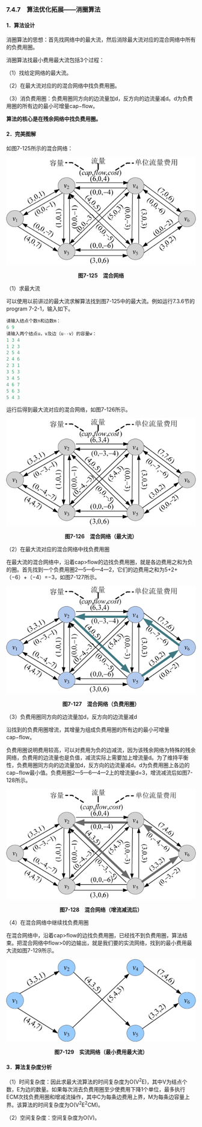### 7.4.7　算法优化拓展——消圈算法

#### 1．算法设计

消圈算法的思想：首先找网络中的最大流，然后消除最大流对应的混合网络中所有的负费用圈。

消圈算法找最小费用最大流包括3个过程：

（1）找给定网络的最大流。

（2）在最大流对应的的混合网络中找负费用圈。

（3）消负费用圈：负费用圈同方向的边流量加d，反方向的边流量减d。d为负费用圈的所有边的最小可增量cap−flow。

**算法的核心是在残余网络中找负费用圈。**

#### 2．完美图解

如图7-125所示的混合网络：

![943.png](../images/943.png)
<center class="my_markdown"><b class="my_markdown">图7-125　混合网络</b></center>

（1）求最大流

可以使用以前讲过的最大流求解算法找到图7-125中的最大流。例如运行7.3.6节的program 7-2-1，输入如下。

```c
请输入结点个数n和边数m：
6 9
请输入两个结点u，v及边（u--v）的容量w：
1 3 4
1 2 3
2 5 4
2 4 6
2 3 1
3 5 3
3 4 5
4 6 7
5 6 3
5 4 3
```

运行后得到最大流对应的混合网络，如图7-126所示。

![944.png](../images/944.png)
<center class="my_markdown"><b class="my_markdown">图7-126　混合网络（最大流）</b></center>

（2）在最大流对应的混合网络中找负费用圈

在最大流的混合网络中，沿着cap>flow的边找负费用圈，就是各边费用之和为负的圈。首先找到一个负费用圈2—5—6—4—2，它们的边费用之和为5+2+（−6）+（−4）=−3，如图7-127所示。

![945.png](../images/945.png)
<center class="my_markdown"><b class="my_markdown">图7-127　混合网络（负费用圈）</b></center>

（3）负费用圈同方向的边流量加d，反方向的边流量减d

沿找到的负费用圈增流，其增量为组成负费用圈的所有边的最小可增量cap−flow。

负费用圈说明费用较高，可以对费用为负的边减流，因为该残余网络为特殊的残余网络，负费用的边流量也是负值，减流实际上需要加上增流量d。为了维持平衡性，负费用圈同方向的边流量加d，反方向的边流量减d。d为负费用圈上各边的cap−flow最小值。负费用圈2—5—6—4—2上的增流量d=3，增流减流后如图7-128所示。

![946.png](../images/946.png)
<center class="my_markdown"><b class="my_markdown">图7-128　混合网络（增流减流后）</b></center>

（4）在混合网络中继续找负费用圈

在混合网络中，沿着cap>flow的边找负费用圈，已经找不到负费用圈，算法结束。把混合网络中flow>0的边输出，就是我们要的实流网络，找到的最小费用最大流如图7-129所示。

![947.jpg](../images/947.jpg)
<center class="my_markdown"><b class="my_markdown">图7-129　实流网络（最小费用最大流）</b></center>

#### 3．算法复杂度分析

（1）时间复杂度：因此求最大流算法的时间复杂度为O(V<sup class="my_markdown">2</sup>E)，其中V为结点个数，E为边的数量。如果每次消去负费用圈至少使费用下降1个单位，最多执行ECM次找负费用圈和增减流操作，其中C为每条边费用上界，M为每条边容量上界。该算法的时间复杂度为O(V<sup class="my_markdown">2</sup>E<sup class="my_markdown">2</sup>CM)。

（2）空间复杂度：空间复杂度为O(V)。

